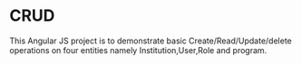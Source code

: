 # CRUD
This Angular JS project is to demonstrate basic Create/Read/Update/delete operations on four entities namely Institution,User,Role and program.
